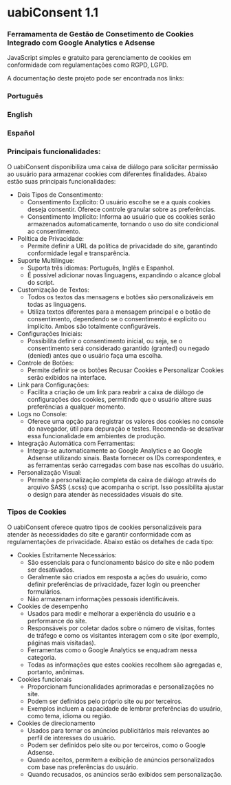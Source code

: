 # uabiConsent 1.1

### Ferramamenta de Gestão de Consetimento de Cookies Integrado com Google Analytics e Adsense

JavaScript simples e gratuito para gerenciamento de cookies em conformidade com regulamentações como RGPD, LGPD.

A documentação deste projeto pode ser encontrada nos links:

### Português

### English

### Español


### Principais funcionalidades:

O uabiConsent disponibiliza uma caixa de diálogo para solicitar permissão ao usuário para armazenar cookies com diferentes finalidades. Abaixo estão suas principais funcionalidades:

- Dois Tipos de Consentimento:
   * Consentimento Explícito: O usuário escolhe se e a quais cookies deseja consentir. Oferece controle granular sobre as preferências.
   * Consentimento Implícito: Informa ao usuário que os cookies serão armazenados automaticamente, tornando o uso do site condicional ao consentimento.
- Política de Privacidade:
   * Permite definir a URL da política de privacidade do site, garantindo conformidade legal e transparência.
- Suporte Multilíngue:
   * Suporta três idiomas: Português, Inglês e Espanhol.
   * É possível adicionar novas linguagens, expandindo o alcance global do script.
- Customização de Textos:
   * Todos os textos das mensagens e botões são personalizáveis em todas as linguagens.
   * Utiliza textos diferentes para a mensagem principal e o botão de consentimento, dependendo se o consentimento é explícito ou implícito. Ambos são totalmente configuráveis.
- Configurações Iniciais:
   * Possibilita definir o consentimento inicial, ou seja, se o consentimento será considerado garantido (granted) ou negado (denied) antes que o usuário faça uma escolha.
- Controle de Botões:
   * Permite definir se os botões Recusar Cookies e Personalizar Cookies serão exibidos na interface.
- Link para Configurações:
   * Facilita a criação de um link para reabrir a caixa de diálogo de configurações dos cookies, permitindo que o usuário altere suas preferências a qualquer momento.
- Logs no Console:
   * Oferece uma opção para registrar os valores dos cookies no console do navegador, útil para depuração e testes. Recomenda-se desativar essa funcionalidade em ambientes de produção.
- Integração Automática com Ferramentas:
   * Integra-se automaticamente ao Google Analytics e ao Google Adsense utilizando sinais. Basta fornecer os IDs correspondentes, e as ferramentas serão carregadas com base nas escolhas do usuário.
- Personalização Visual:
   * Permite a personalização completa da caixa de diálogo através do arquivo SASS (.scss) que acompanha o script. Isso possibilita ajustar o design para atender às necessidades visuais do site.

### Tipos de Cookies

O uabiConsent oferece quatro tipos de cookies personalizáveis para atender às necessidades do site e garantir conformidade com as regulamentações de privacidade. Abaixo estão os detalhes de cada tipo:

- Cookies Estritamente Necessários:
   * São essenciais para o funcionamento básico do site e não podem ser desativados.
   * Geralmente são criados em resposta a ações do usuário, como definir preferências de privacidade, fazer login ou preencher formulários.
   * Não armazenam informações pessoais identificáveis.
- Cookies de desempenho
   * Usados para medir e melhorar a experiência do usuário e a performance do site.
   * Responsáveis por coletar dados sobre o número de visitas, fontes de tráfego e como os visitantes interagem com o site (por exemplo, páginas mais visitadas).
   * Ferramentas como o Google Analytics se enquadram nessa categoria.
   * Todas as informações que estes cookies recolhem são agregadas e, portanto, anônimas.
- Cookies funcionais
   * Proporcionam funcionalidades aprimoradas e personalizações no site.
   * Podem ser definidos pelo próprio site ou por terceiros.
   * Exemplos incluem a capacidade de lembrar preferências do usuário, como tema, idioma ou região.
- Cookies de direcionamento
   * Usados para tornar os anúncios publicitários mais relevantes ao perfil de interesses do usuário.
   * Podem ser definidos pelo site ou por terceiros, como o Google Adsense.
   * Quando aceitos, permitem a exibição de anúncios personalizados com base nas preferências do usuário.
   * Quando recusados, os anúncios serão exibidos sem personalização.
